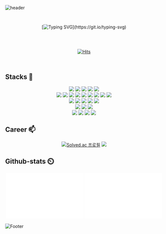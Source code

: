 ![header](https://capsule-render.vercel.app/api?type=waving&color=gradient&height=250&section=header&text=Laststar's&nbsp;GitHub&fontSize=90)


<div align="center">
  <br>

  [![Typing SVG](https://readme-typing-svg.demolab.com?font=Nanum+Gothic+Coding&size=35&pause=1000&color=E6B9F7&center=true&vCenter=true&width=1000&lines=“신기술에+관심이+많은+개발자+입니다.”;)](https://git.io/typing-svg) 

<br>
<br>

[![Hits](https://hits.seeyoufarm.com/api/count/incr/badge.svg?url=https%3A%2F%2Fgithub.com%2Flaststar0203%2Fhit-counter&count_bg=%23000000&title_bg=%23555555&icon=github.svg&icon_color=%23E7E7E7&title=hits&edge_flat=false)](https://hits.seeyoufarm.com)


</div>

<br>

## Stacks 📖
<div align="center">

<img src="https://img.shields.io/badge/python-%233776AB.svg?&style=flat-square&logo=python&logoColor=white" />
<img src="https://img.shields.io/badge/java-%23007396.svg?&style=flat-square&logo=java&logoColor=white" />
<img src="https://img.shields.io/badge/javascript-%23F7DF1E.svg?&style=flat-square&logo=javascript&logoColor=black" />
<img src="https://img.shields.io/badge/c%20sharp-%23239120.svg?&style=flat-square&logo=c%20sharp&logoColor=white" />
<img src="https://img.shields.io/badge/lua-%232C2D72.svg?&style=flat-square&logo=lua&logoColor=white" />
<br/>
<img src="https://img.shields.io/badge/-HTML5-E34F26?style=flat-square&logo=HTML5&logoColor=white">
<img src="https://img.shields.io/badge/jquery-%230769AD.svg?&style=flat-square&logo=jquery&logoColor=white" />
<img src="https://img.shields.io/badge/-Spring Boot-6DB33F?style=flat-square&logo=SpringBoot&logoColor=white"/>
<img src="https://img.shields.io/badge/spring-%236DB33F.svg?&style=flat-square&logo=spring&logoColor=white" />
<img src="https://img.shields.io/badge/-Gradle-02303A?style=flat-square&logo=Gradle"/>
<img src="https://img.shields.io/badge/node.js-%23339933.svg?&style=flat-square&logo=node.js&logoColor=white" />
<img src="https://img.shields.io/badge/react-%2361DAFB.svg?&style=flat-square&logo=react&logoColor=black" />
<img src="https://img.shields.io/badge/-React Native-61DAFB?style=flat-square&logoColor=white">
<img src="https://img.shields.io/badge/-Android Studio-34A853?style=flat-square&logo=Android&logoColor=white">
<br/>
<img src="https://img.shields.io/badge/tensorflow-%23FF6F00.svg?&style=flat-square&logo=tensorflow&logoColor=white" />
<img src="https://img.shields.io/badge/pytorch-%23EE4C2C.svg?&style=flat-square&logo=pytorch&logoColor=white" />
<img src="https://img.shields.io/badge/numpy-%23013243.svg?&style=flat-square&logo=numpy&logoColor=white" />
<img src="https://img.shields.io/badge/pandas-%23150458.svg?&style=flat-square&logo=pandas&logoColor=white" />
<img src="https://img.shields.io/badge/unity-%23000000.svg?&style=flat-square&logo=unity&logoColor=white" />
<br/>
<img src="https://img.shields.io/badge/-MySQL-4479A1?style=flat-square&logo=MySQL&logoColor=white">
<img src="https://img.shields.io/badge/mariadb-%23003545.svg?&style=flat-square&logo=mariadb&logoColor=white" />
<img src="https://img.shields.io/badge/oracle-%23F80000.svg?&style=flat-square&logo=oracle&logoColor=white" />
<br/>
<img src="https://img.shields.io/badge/kubernetes-%23326CE5.svg?&style=flat-square&logo=kubernetes&logoColor=white" />
<img src="https://img.shields.io/badge/apache%20spark-%23E25A1C.svg?&style=flat-square&logo=apache%20spark&logoColor=white" />
<img src="https://img.shields.io/badge/apache%20kafka-%23231F20.svg?&style=flat-square&logo=apache%20kafka&logoColor=white" />
<img src="https://img.shields.io/badge/elastic%20stack-%23005571.svg?&style=flat-square&logo=elastic%20stack&logoColor=white" />
</div>

## Career 📫
<div align=center>


[![Solved.ac
프로필](http://mazassumnida.wtf/api/generate_badge?boj=laststar)](https://solved.ac/laststar)
<img src="http://mazandi.herokuapp.com/api?handle=laststar&theme=warm"/>

</div>


## Github-stats ⏲️
<div align=center>


<img src="https://raw.githubusercontent.com/hyejee0504/github-stats-transparent/output/generated/overview.svg" width="49.2%" /> 
<img src="https://raw.githubusercontent.com/hyejee0504/github-stats-transparent/output/generated/languages.svg?exclude_repo=Frontend-School3" width="49.2%" />

</div>

![Footer](https://capsule-render.vercel.app/api?type=waving&color=gradient&height=250&section=footer)

<!--
**laststar0203/laststar0203** is a ✨ _special_ ✨ repository because its `README.md` (this file) appears on your GitHub profile.

Here are some ideas to get you started:

- 🔭 I’m currently working on ...
- 🌱 I’m currently learning ...
- 👯 I’m looking to collaborate on ...
- 🤔 I’m looking for help with ...
- 💬 Ask me about ...
- 📫 How to reach me: ...
- 😄 Pronouns: ...
- ⚡ Fun fact: ...
-->
